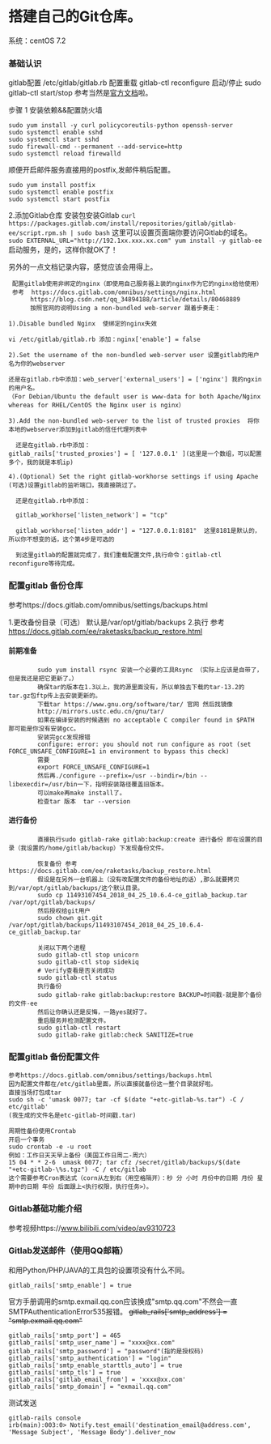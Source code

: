 # 搭建自己的Git仓库。
  系统：centOS 7.2

### 基础认识
gitlab配置 /etc/gitlab/gitlab.rb
配置重载 gitlab-ctl reconfigure
启动/停止 sudo gitlab-ctl start/stop
参考当然是[官方文档](https://about.gitlab.com/install/#centos-7)啦。

步骤
1 安装依赖&&配置防火墙
```
sudo yum install -y curl policycoreutils-python openssh-server
sudo systemctl enable sshd
sudo systemctl start sshd
sudo firewall-cmd --permanent --add-service=http
sudo systemctl reload firewalld
```


顺便开启邮件服务直接用的postfix,发邮件稍后配置。
```
sudo yum install postfix
sudo systemctl enable postfix
sudo systemctl start postfix
 ```
2.添加Gitlab仓库
  安装包安装Gitlab
  ```curl https://packages.gitlab.com/install/repositories/gitlab/gitlab-ee/script.rpm.sh | sudo bash```
  这里可以设置页面端你要访问Gitlab的域名。
  ```sudo EXTERNAL_URL="http://192.1xx.xxx.xx.com" yum install -y gitlab-ee```
启动服务，是的，这样你就OK了！

另外的一点文档记录内容，感觉应该会用得上。
```
 配置gitlab使用非绑定的nginx（即使用自己服务器上装的nginx作为它的nginx给他使用）
 参考  https://docs.gitlab.com/omnibus/settings/nginx.html
      https://blog.csdn.net/qq_34894188/article/details/80468889
      按照官网的说明Using a non-bundled web-server 跟着步奏走：

1).Disable bundled Nginx  使绑定的nginx失效    

vi /etc/gitlab/gitlab.rb 添加：nginx['enable'] = false

2).Set the username of the non-bundled web-server user 设置gitlab的用户名为你的webserver

还是在gitlab.rb中添加：web_server['external_users'] = ['nginx'] 我的ngxin的用户名。
（For Debian/Ubuntu the default user is www-data for both Apache/Nginx whereas for RHEL/CentOS the Nginx user is nginx）

3).Add the non-bundled web-server to the list of trusted proxies  将你本地的webserver添加到gitlab的信任代理列表中

  还是在gitlab.rb中添加：gitlab_rails['trusted_proxies'] = [ '127.0.0.1' ](这里是一个数组，可以配置多个，我的就是本机ip)

4).(Optional) Set the right gitlab-workhorse settings if using Apache  (可选)设置gitlab的监听端口，我直接跳过了。

  还是在gitlab.rb中添加：

  gitlab_workhorse['listen_network'] = "tcp"

  gitlab_workhorse['listen_addr'] = "127.0.0.1:8181"  这里8181是默认的，所以你不想变的话，这个第4步是可选的

  到这里gitlab的配置就完成了，我们重载配置文件,执行命令：gitlab-ctl reconfigure等待完成。
```
   
### 配置gitlab 备份仓库
参考https://docs.gitlab.com/omnibus/settings/backups.html

1.更改备份目录（可选） 默认是/var/opt/gitlab/backups
2.执行
  参考 https://docs.gitlab.com/ee/raketasks/backup_restore.html
  #### 前期准备   
            sudo yum install rsync 安装一个必要的工具Rsync （实际上应该是自带了，但是我还是把它更新了。）
            确保tar的版本在1.3以上，我的源里面没有，所以单独去下载的tar-13.2的tar.gz包ftp传上去安装更新的。
            下载tar https://www.gnu.org/software/tar/ 官网 然后找镜像
            http://mirrors.ustc.edu.cn/gnu/tar/
            如果在编译安装的时候遇到 no acceptable C compiler found in $PATH 那可能是你没有安装gcc。
            安装完gcc发现报错
            configure: error: you should not run configure as root (set FORCE_UNSAFE_CONFIGURE=1 in environment to bypass this check)
            需要
            export FORCE_UNSAFE_CONFIGURE=1
            然后再./configure --prefix=/usr --bindir=/bin --libexecdir=/usr/bin一下，指明安装路径覆盖旧版本。
            可以make再make install了。
            检查tar 版本  tar --version
 #### 进行备份      
            直接执行sudo gitlab-rake gitlab:backup:create 进行备份 即在设置的目录（我设置的/home/gitlab/backup）下发现备份文件。
            
            恢复备份 参考https://docs.gitlab.com/ee/raketasks/backup_restore.html
            假设是在另外一台机器上（没有改配置文件的备份地址的话）,那么就要拷贝到/var/opt/gitlab/backups/这个默认目录。
            sudo cp 11493107454_2018_04_25_10.6.4-ce_gitlab_backup.tar /var/opt/gitlab/backups/
            然后授权给git用户
            sudo chown git.git /var/opt/gitlab/backups/11493107454_2018_04_25_10.6.4-ce_gitlab_backup.tar
            
            关闭以下两个进程
            sudo gitlab-ctl stop unicorn
            sudo gitlab-ctl stop sidekiq
            # Verify查看是否关闭成功
            sudo gitlab-ctl status
            执行备份
            sudo gitlab-rake gitlab:backup:restore BACKUP=时间戳-就是那个备份的文件-ee
            然后让你确认还是反悔，一路yes就好了。
            重启服务并检测配置文件。
            sudo gitlab-ctl restart
            sudo gitlab-rake gitlab:check SANITIZE=true
            
   
### 配置gitlab 备份配置文件 
    参考https://docs.gitlab.com/omnibus/settings/backups.html
    因为配置文件都在/etc/gitlab里面，所以直接就备份这一整个目录就好啦。
    直接当场打包成tar
    sudo sh -c 'umask 0077; tar -cf $(date "+etc-gitlab-%s.tar") -C / etc/gitlab'
    (我生成的文件名是etc-gitlab-时间戳.tar)
    
    周期性备份使用Crontab
    开启一个事务
    sudo crontab -e -u root
    例如：工作日天天早上备份（美国工作日周二-周六）
    15 04 * * 2-6  umask 0077; tar cfz /secret/gitlab/backups/$(date "+etc-gitlab-\%s.tgz") -C / etc/gitlab 
    这个需要参考Cron表达式（corn从左到右（用空格隔开）：秒 分 小时 月份中的日期 月份 星期中的日期 年份 后面跟上<执行权限，执行任务>）。
    

### Gitlab基础功能介绍
参考视频https://www.bilibili.com/video/av9310723


### Gitlab发送邮件（使用QQ邮箱）
和用Python/PHP/JAVA的工具包的设置项没有什么不同。
```
gitlab_rails['smtp_enable'] = true
```
官方手册调用的smtp.exmail.qq.con应该换成"smtp.qq.com"不然会一直SMTPAuthenticationError535报错。
~~gitlab_rails['smtp_address'] = "smtp.exmail.qq.com"~~
```gitlab_rails['smtp_address'] = "smtp.qq.com"
gitlab_rails['smtp_port'] = 465
gitlab_rails['smtp_user_name'] = "xxxx@xx.com"
gitlab_rails['smtp_password'] = "password"(指的是授权码)
gitlab_rails['smtp_authentication'] = "login"
gitlab_rails['smtp_enable_starttls_auto'] = true
gitlab_rails['smtp_tls'] = true
gitlab_rails['gitlab_email_from'] = 'xxxx@xx.com'
gitlab_rails['smtp_domain'] = "exmail.qq.com"
```
测试发送
```
gitlab-rails console
irb(main):003:0> Notify.test_email('destination_email@address.com', 'Message Subject', 'Message Body').deliver_now
```
   
   
    
